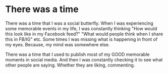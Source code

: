 # There was a time

There was a time that I was a social butterfly. When I was experiencing some memorable events in my life, I was constantly thinking "How would this look like in my Facebook feed?" "What would people think when I share this in FB/IG" etc. Some times I was missing what is happening in front of my eyes. Because, my mind was somewhere else.

There was a time that I used to publish most of my GOOD memorable moments in social media. And then I was constantly checking it to see what other people are saying. Whether they are liking, commenting.